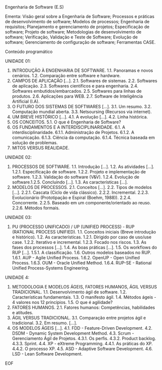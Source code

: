 Engenharia de Software (E.S)

Ementa:
Visão geral sobre a Engenharia de Software; Processos e práticas de desenvolvimento de software; Modelos de processos; Engenharia de requisitos; Planejamento e gerenciamento de projetos; Especificação de software; Projeto de software; Metodologias de desenvolvimento de software; Verificação, Validação e Teste de Software; Evolução de software; Gerenciamento de configuração de software; Ferramentas CASE.

Conteúdo programático

UNIDADE 01: 
1. INTRODUÇÃO À ENGENHARIA DE SOFTWARE. 1.1. Panoramas e novos cenários. 1.2. Comparação entre software e hardware.
2. CAMPOS DE APLICAÇÃO [...]. 2.1. Softwares de sistemas. 2.2. Softwares de aplicação. 2.3. Softwares científicos e para engenharia. 2.4. Softwares embutidos/embarcados. 2.5. Softwares para linhas de produtos. 2.6. Aplicações para WEB. 2.7. Software de Inteligência Artificial (I.A).
3. O FUTURO DOS SISTEMAS DE SOFTWARES [...]. 3.1. Um resumo. 3.2. Computação mundial aberta. 3.3. Netsoursing (Recursos via internet).
4. UM BREVE HISTÓRICO [...]. 4.1. A evolução [...]. 4.2. Linha histórica.
5. OS CONCEITOS. 5.1. O que é Engenharia de Software?
6. OS FUNDAMENTOS E A INTERDISCIPLINARIDADE. 6.1. A interdisciplinaridade. 6.1.1. Administração de Projetos. 6.1.2. A comunicação. 6.1.3. Ciência da computação. 6.1.4. Técnica baseada em solução de problemas.
7. MITOS VERSUS REALIDADE.

UNIDADE 02:
1. PROCESSOS DE SOFTWARE. 1.1. Introdução [...]. 1.2. As atividades [...]. 1.2.1. Especificação de software. 1.2.2. Projeto e implementação de software. 1.2.3. Validação do software (V&V). 1.2.4. Evolução de software.1.2.5. Concluindo [...]. 1.3. As características [...].
2. MODELOS DE PROCESSOS. 2.1. Conceitos [...]. 2.2. Tipos de modelos [...]. 2.2.1. Cascata (Ciclo de vida clássico). 2.2.2. Incremental. 2.2.3. Evolucionário (Prototipação e Espiral (Boehm, 1988)). 2.2.4. Concorrente. 2.2.5. Baseado em um componente/orientado ao reuso. 2.2.6. Métodos formais.

UNIDADE 03:
1. PU (PROCESSO UNIFICADO) / UP (UNIFIED PROCESS) - RUP (RATIONAL PROCESS UNIFIED). 1.1. Conceitos iniciais (Breve introdução e histórico). 1.2. As características. 1.2.1. Dirigido por caso de uso/use case. 1.2.2. Iterativo e incremental. 1.2.3. Focado nos riscos. 1.3. As fases dos processos [...]. 1.4. As boas práticas [...]. 1.5. Os workflows do RUP [...]. 1.5.1. A classificação. 1.6. Outros modelos baseados no RUP. 1.6.1. AUP - Agile Unified Process. 1.6.2. OpenUP - Open Unified Process. 1.6.3. OUM - Oracle Unified Method. 1.6.4. RUP-SE - Rational Unified Process-Systems Engineering.

UNIDADE 4:
1. METODOLOGIA E MODELOS ÁGEIS, FATORES HUMANOS, ÁGIL VERSUS TRADICIONAL. 1.1. Desenvolvimento ágil de software. 1.2. Características fundamentais. 1.3. O manifesto ágil. 1.4. Métodos ágeis - 4 valores nos 12 princípios. 1.5. O que é agilidade?
2. FATORES HUMANOS. 2.1. Fatores humanos: Competências, habilidades e atitudes.
3. ÁGIL VERSUS TRADICIONAL. 3.1. Comparação entre projetos ágil e tradicional. 3.2. Em resumo. […].
4. OS MODELOS ÁGEIS […]. 4.1. FDD - Feature-Driven Development. 4.2. DSDM - Dynamic System Development Method. 4.3. Scrum - Gerenciamento Ágil de Projetos. 4.3.1. Os perfis. 4.3.2. Product backlog. 4.3.3. Sprint. 4.4. XP - eXtreme Programming. 4.4.1. As práticas do XP. 4.4.2. O processo XP. 4.5. ASD - Adaptive Software Development. 4.6. LSD - Lean Software Development.

EOF
